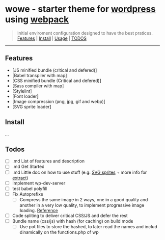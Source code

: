 # wowe - starter theme for [wordpress](https://webpack.js.org/) using [webpack](https://webpack.js.org/) 
> Initial enviroment configuration designed to have the best pratices.
<a href="#features">Features</a> |
<a href="#install">Install</a> |
<a href="#usage">Usage</a> |
<a href="#todos">TODOS</a>

----

## Features
- [JS minified bundle (critical and defered)]
- [Babel transpiler with map]
- [CSS minified bundle (Critical and defered)]
- [Sass compiler with map]
- [Stylelint]
- [Font loader]
- [Image compression (png, jpg, gif and webp)]
- [SVG sprite loader]

## Install
...

## Todos
- [ ] .md List of features and description
- [ ] .md Get Started
- [ ] .md Little doc on how to use stuff (e.g. [SVG sprites](https://css-tricks.com/svg-sprites-use-better-icon-fonts/) + more info for [extract](https://www.npmjs.com/package/svg-sprite-loader#extract-configuration))
- [ ] Implement wp-dev-server
- [ ] test babel polyfill
- [ ] Fix Autoprefixe
	-	[ ] Compress the same image in 2 ways, one in a good quality and another in a very low quality, to implement progressive image loading. [Reference](https://jmperezperez.com/medium-image-progressive-loading-placeholder/)
- [ ] Code spliting to deliver critical CSS/JS and defer the rest
- [ ] Bundle name (css/js) with hash (for caching) on build mode
	- [ ] Use pot files to store the hashed, to later read the names and includ dinamically on the functions.php of wp

